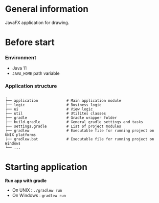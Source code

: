 # General information
JavaFX application for drawing.

# Before start

### Environment
 - Java 11 
 - `JAVA_HOME` path variable

### Application structure
    .
    ├── application             # Main application module
    ├── logic                   # Business logic
    ├── ui                      # View logic
    ├── util                    # Utilites classes
    ├── gradle                  # Gradle wrapper folder
    ├── build.gradle            # General gradle settings and tasks
    ├── settings.gradle         # List of project modules
    ├── gradlew                 # Executable file for running project on UNIX platforms
    ├── gradlew.bat             # Executable file for running project on Windows
    └── ...

# Starting application

**Run app with gradle**
 - On UNIX : `./gradlew run` 
 - On Windows : `gradlew run` 
